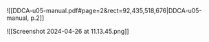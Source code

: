 ![[DDCA-u05-manual.pdf#page=2&rect=92,435,518,676|DDCA-u05-manual, p.2]]

![[Screenshot 2024-04-26 at 11.13.45.png]]
